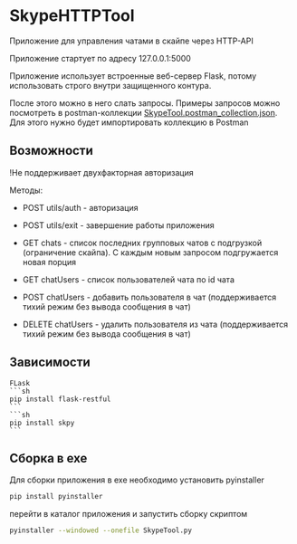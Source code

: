 # SkypeHTTPTool

Приложение для управления чатами в скайпе через HTTP-API

Приложение стартует по адресу 127.0.0.1:5000

Приложение использует встроенные веб-сервер Flask, потому использовать строго внутри защищенного контура.

После этого можно в него слать запросы. Примеры запросов можно посмотреть в postman-коллекции 
[SkypeTool.postman_collection.json](SkypeTool.postman_collection.json). Для этого нужно будет импортировать коллекцию в Postman

## Возможности
!Не поддерживает двухфакторная авторизация

Методы:
- POST utils/auth - авторизация
- POST utils/exit - завершение работы приложения

- GET chats - список последних групповых чатов с подгрузкой (ограничение скайпа). С каждым новым запросом подгружается новая порция
- GET chatUsers - список пользователей чата по id чата
- POST chatUsers - добавить пользователя в чат (поддерживается тихий режим без вывода сообщения в чат)
- DELETE chatUsers - удалить пользователя из чата (поддерживается тихий режим без вывода сообщения в чат)

## Зависимости 
    FLask
    ```sh 
    pip install flask-restful
    ```
    ```sh 
    pip install skpy
    ```

## Сборка в exe
Для сборки приложения в exe необходимо установить pyinstaller 

```sh
pip install pyinstaller
```
перейти в каталог приложения и запустить сборку скриптом

```sh
pyinstaller --windowed --onefile SkypeTool.py
```
